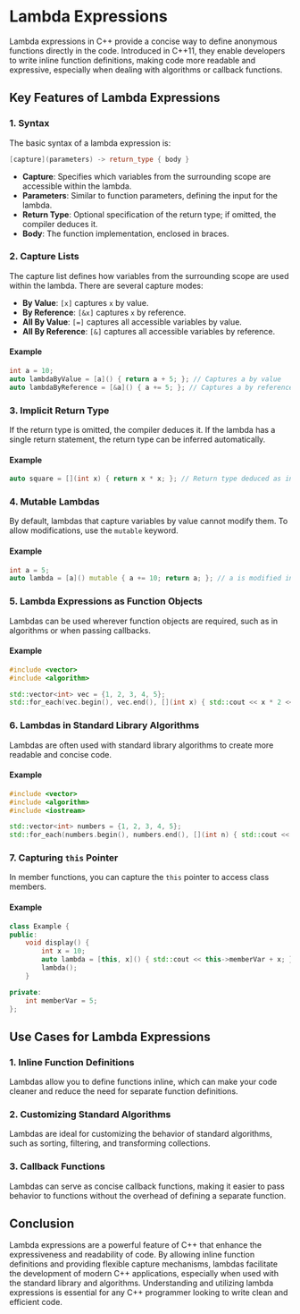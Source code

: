 # Lambda Expressions

Lambda expressions in C++ provide a concise way to define anonymous functions directly in the code. Introduced in C++11, they enable developers to write inline function definitions, making code more readable and expressive, especially when dealing with algorithms or callback functions.

## Key Features of Lambda Expressions

### 1. Syntax

The basic syntax of a lambda expression is:

```cpp
[capture](parameters) -> return_type { body }
```

- **Capture**: Specifies which variables from the surrounding scope are accessible within the lambda.
- **Parameters**: Similar to function parameters, defining the input for the lambda.
- **Return Type**: Optional specification of the return type; if omitted, the compiler deduces it.
- **Body**: The function implementation, enclosed in braces.

### 2. Capture Lists

The capture list defines how variables from the surrounding scope are used within the lambda. There are several capture modes:

- **By Value**: `[x]` captures `x` by value.
- **By Reference**: `[&x]` captures `x` by reference.
- **All By Value**: `[=]` captures all accessible variables by value.
- **All By Reference**: `[&]` captures all accessible variables by reference.

#### Example

```cpp
int a = 10;
auto lambdaByValue = [a]() { return a + 5; }; // Captures a by value
auto lambdaByReference = [&a]() { a += 5; }; // Captures a by reference
```

### 3. Implicit Return Type

If the return type is omitted, the compiler deduces it. If the lambda has a single return statement, the return type can be inferred automatically.

#### Example

```cpp
auto square = [](int x) { return x * x; }; // Return type deduced as int
```

### 4. Mutable Lambdas

By default, lambdas that capture variables by value cannot modify them. To allow modifications, use the `mutable` keyword.

#### Example

```cpp
int a = 5;
auto lambda = [a]() mutable { a += 10; return a; }; // a is modified inside the lambda
```

### 5. Lambda Expressions as Function Objects

Lambdas can be used wherever function objects are required, such as in algorithms or when passing callbacks.

#### Example

```cpp
#include <vector>
#include <algorithm>

std::vector<int> vec = {1, 2, 3, 4, 5};
std::for_each(vec.begin(), vec.end(), [](int x) { std::cout << x * 2 << " "; });
```

### 6. Lambdas in Standard Library Algorithms

Lambdas are often used with standard library algorithms to create more readable and concise code.

#### Example

```cpp
#include <vector>
#include <algorithm>
#include <iostream>

std::vector<int> numbers = {1, 2, 3, 4, 5};
std::for_each(numbers.begin(), numbers.end(), [](int n) { std::cout << n * n << " "; });
```

### 7. Capturing `this` Pointer

In member functions, you can capture the `this` pointer to access class members.

#### Example

```cpp
class Example {
public:
    void display() {
        int x = 10;
        auto lambda = [this, x]() { std::cout << this->memberVar + x; };
        lambda();
    }

private:
    int memberVar = 5;
};
```

## Use Cases for Lambda Expressions

### 1. Inline Function Definitions

Lambdas allow you to define functions inline, which can make your code cleaner and reduce the need for separate function definitions.

### 2. Customizing Standard Algorithms

Lambdas are ideal for customizing the behavior of standard algorithms, such as sorting, filtering, and transforming collections.

### 3. Callback Functions

Lambdas can serve as concise callback functions, making it easier to pass behavior to functions without the overhead of defining a separate function.

## Conclusion

Lambda expressions are a powerful feature of C++ that enhance the expressiveness and readability of code. By allowing inline function definitions and providing flexible capture mechanisms, lambdas facilitate the development of modern C++ applications, especially when used with the standard library and algorithms. Understanding and utilizing lambda expressions is essential for any C++ programmer looking to write clean and efficient code.
